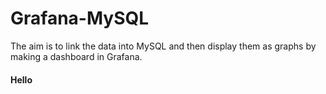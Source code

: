 # Grafana-MySQL
The aim is to link the data into MySQL and then display them as graphs by making a dashboard in Grafana.

<h4>Hello</h4>
